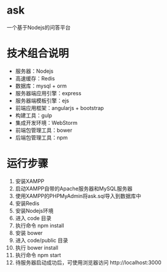 # ask
一个基于Nodejs的问答平台

# 技术组合说明

* 服务器：Nodejs
* 高速缓存：Redis
* 数据库：mysql + orm
* 服务器端应用引擎：express
* 服务器端模板引擎：ejs
* 前端应用框架：angularjs + bootstrap
* 构建工具：gulp
* 集成开发环境：WebStorm
* 前端包管理工具：bower
* 后端包管理工具：npm

# 运行步骤

1. 安装XAMPP
2. 启动XAMPP自带的Apache服务器和MySQL服务器
3. 使用XAMPP的PHPMyAdmin将ask.sql导入到数据库中
4. 安装Redis
5. 安装Nodejs环境
6. 进入 code 目录
7. 执行命令 npm install
8. 安装 bower
9. 进入 code/public 目录
10. 执行 bower install
11. 执行命令 npm start
12. 待服务器启动成功后，可使用浏览器访问 http://localhost:3000


